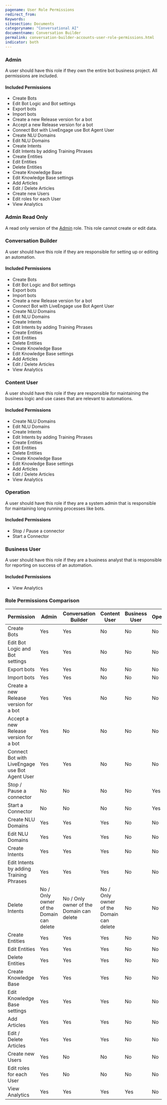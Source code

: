 ```yaml
---
pagename: User Role Permissions
redirect_from:
Keywords:
sitesection: Documents
categoryname: "Conversational AI"
documentname: Conversation Builder
permalink: conversation-builder-accounts-user-role-permissions.html
indicator: both
---
```


### Admin

A user should have this role if they own the entire bot business project. All permissions are included.

#### Included Permissions

* Create Bots
* Edit Bot Logic and Bot settings
* Export bots
* Import bots
* Create a new Release version for a bot
* Accept a new Release version for a bot
* Connect Bot with LiveEngage use Bot Agent User
* Create NLU Domains
* Edit NLU Domains
* Create Intents
* Edit Intents by adding Training Phrases
* Create Entities
* Edit Entities
* Delete Entities
* Create Knowledge Base
* Edit Knowledge Base settings
* Add Articles 
* Edit / Delete Articles
* Create new Users
* Edit roles for each User
* View Analytics

### Admin Read Only

A read only version of the [Admin](#admin) role. This role cannot create or edit data.

### Conversation Builder

A user should have this role if they are responsible for setting up or editing an automation.

#### Included Permissions

* Create Bots
* Edit Bot Logic and Bot settings
* Export bots
* Import bots
* Create a new Release version for a bot
* Connect Bot with LiveEngage use Bot Agent User
* Create NLU Domains
* Edit NLU Domains
* Create Intents
* Edit Intents by adding Training Phrases
* Create Entities
* Edit Entities
* Delete Entities
* Create Knowledge Base
* Edit Knowledge Base settings
* Add Articles 
* Edit / Delete Articles
* View Analytics

### Content User

A user should have this role if they are responsible for maintaining the business logic and use cases that are relevant to automations. 

#### Included Permissions

* Create NLU Domains
* Edit NLU Domains
* Create Intents
* Edit Intents by adding Training Phrases
* Create Entities
* Edit Entities
* Delete Entities
* Create Knowledge Base
* Edit Knowledge Base settings
* Add Articles 
* Edit / Delete Articles
* View Analytics

### Operation

A user should have this role if they are a system admin that is responsible for maintaining long running processes like bots.

#### Included Permissions

* Stop / Pause a connector
* Start a Connector

### Business User

A user should have this role if they are a business analyst that is responsible for reporting on success of an automation.

#### Included Permissions

* View Analytics

### Role Permissions Comparison

| Permission | Admin | Conversation Builder | Content User | Business User | Operation |
|----|---------|-----------------|-----------------------|-------------|----------|
| Create Bots                                    | Yes                                      | Yes                                      | No                                       | No              | No         |
| Edit Bot Logic and Bot settings                | Yes                                      | Yes                                      | No                                       | No              | No         |
| Export bots                                    | Yes                                      | Yes                                      | No                                       | No              | No         |
| Import bots                                    | Yes                                      | Yes                                      | No                                       | No              | No         |
| Create a new Release version for a bot         | Yes                                      | Yes                                      | No                                       | No              | No         |
| Accept a new Release version for a bot         | Yes                                      | No                                       | No                                       | No              | No         |
| Connect Bot with LiveEngage use Bot Agent User | Yes                                      | Yes                                      | No                                       | No              | No         |
| Stop / Pause a connector                       | No                                       | No                                       | No                                       | No              | Yes        |
| Start a Connector                              | No                                       | No                                       | No                                       | No              | Yes        |
| Create NLU Domains                             | Yes                                      | Yes                                      | Yes                                      | No              | No         |
| Edit NLU Domains                               | Yes                                      | Yes                                      | Yes                                      | No              | No         |
| Create Intents                                 | Yes                                      | Yes                                      | Yes                                      | No              | No         |
| Edit Intents by adding Training Phrases        | Yes                                      | Yes                                      | Yes                                      | No              | No         |
| Delete Intents                                 | No / Only owner of the Domain can delete | No / Only owner of the Domain can delete | No / Only owner of the Domain can delete | No              | No         |
| Create Entities                                | Yes                                      | Yes                                      | Yes                                      | No              | No         |
| Edit Entities                                  | Yes                                      | Yes                                      | Yes                                      | No              | No         |
| Delete Entities                                | Yes                                      | Yes                                      | Yes                                      | No              | No         |
| Create Knowledge Base                          | Yes                                      | Yes                                      | Yes                                      | No              | No         |
| Edit Knowledge Base settings                   | Yes                                      | Yes                                      | Yes                                      | No              | No         |
| Add Articles                                   | Yes                                      | Yes                                      | Yes                                      | No              | No         |
| Edit / Delete Articles                         | Yes                                      | Yes                                      | Yes                                      | No              | No         |
| Create new Users                               | Yes                                      | No                                       | No                                       | No              | No         |
| Edit roles for each User                       | Yes                                      | No                                       | No                                       | No              | No         |
| View Analytics                                 | Yes                                      | Yes                                      | Yes                                      | Yes             | No         |
